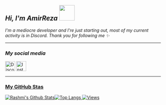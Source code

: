 <h2><em> Hi, I'm AmirReza <img src="https://cdn.discordapp.com/emojis/854285049260539914.gif?size=128&quality=lossless" width="50"></h2>
 I'm a mediocre developer and I're just starting out, most of my current activity is in Discord. Thank you for following me ✨
</em></p>

---

### __*My social media*__

<p align="left">
<a href="https://discord.gg/BB5A5a4zsV"><img alt="Discord - ¯ ̶𝐀𝐫么#0001" title="Discord - ¯ ̶𝐀𝐫么#0001" height="32" width="32" src=https://cdn.discordapp.com/attachments/906990335006220318/911332020028846181/discord-mascot.png></a>
<a href="https://instagram.com/self_.ar"><img alt="Instagram - A R" title="Instagram - A R" height="32" width="32"

</p>



---
### **My GitHub Stas**


![Rashmi's Github Stats](https://github-readme-stats.vercel.app/api?username=Self-ar&count_private=true&show_icons=true&include_all_commits=true)![Top Langs](https://github-readme-stats.vercel.app/api/top-langs/?username=Ar-self&hide=TeX&layout=compact)
![Views](https://komarev.com/ghpvc/?username=Self-ar&style=flat-square&label=Views)
